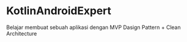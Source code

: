 # KotlinAndroidExpert
Belajar membuat sebuah aplikasi dengan MVP Dasign Pattern + Clean Architecture

